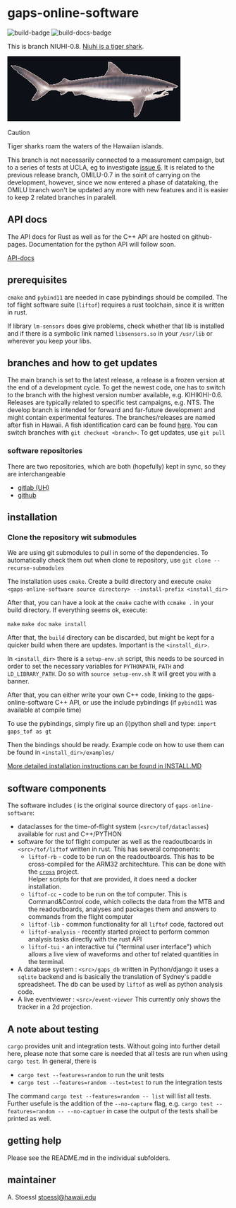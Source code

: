 # gaps-online-software

![build-badge](https://github.com/GAPS-Collab/gaps-online-software/workflows/CMake/badge.svg)
![build-docs-badge](https://github.com/GAPS-Collab/gaps-online-software/workflows/Pages-Only/badge.svg)

This is branch NIUHI-0.8. [Niuhi is a tiger shark](https://dlnr.hawaii.gov/sharks/sharks/tiger-shark/).

![Tiger shark](resources/assets/TigerShark.png)

>[!CAUTION] 
>Tiger sharks roam the waters of the Hawaiian islands. 

This branch is not necessarily connected to a measurement 
campaign, but to a series of tests at UCLA, eg to investigate
[issue 6](https://github.com/GAPS-Collab/gaps-online-software/issues/6). 
It is related to the previous release branch, OMILU-0.7 in the soirit of 
carrying on the development, however, since we now entered a phase of 
datataking, the OMILU branch won't be updated any more with new features
and it is easier to keep 2 related branches in paralell.

## API docs 

The API docs for Rust as well as for the C++ API are hosted on github-pages. Documentation
for the python API will follow soon.

[API-docs](https://gaps-collab.github.io/gaps-online-software/)

## prerequisites

`cmake` and `pybind11` are needed in case pybindings should be compiled.
The tof flight software suite (`liftof`) requires a rust toolchain, since 
it is written in rust.

If library `lm-sensors` does give problems, check whether that lib is installed
and if there is a symbolic link named `libsensors.so` in your `/usr/lib` or wherever
you keep your libs.

## branches and how to get updates

The main branch is set to the latest release, a release is a frozen 
version at the end of a development cycle. To get the newest code, 
one has to switch to the branch with the highest version number 
available, e.g. KIHIKIHI-0.6. Releases are typically related to specific
test campaigns, e.g. NTS. The develop branch is intended for forward and 
far-future development and might contain experimental features. 
The branches/releases are named after fish in Hawaii. A fish 
identification card can be found [here](https://www.honolulu.gov/rep/site/dpr/dpr_docs/hbep_fish_id_card.pdf).
You can switch branches with `git checkout <branch>`. To get updates, use `git pull`

### software repositories

There are two repositories, which are both (hopefully) kept in sync, so they are interchangeable

* [gitlab (UH)](https://uhhepvcs.phys.hawaii.edu/Achim/gaps-online-software)
* [github](https://github.com/GAPS-Collab/gaps-online-software)

## installation

### Clone the repository wit submodules

We are using git submodules to pull in some of the dependencies.
To automatically check them out when clone te repository, use
`git clone --recurse-submodules`

The installation uses `cmake`. Create a build directory and execute
`cmake <gaps-online-software source directory> --install-prefix <install_dir>`

After that, you can have a look at the `cmake` cache with 
`ccmake .` in your build directory. If everything seems ok, execute:

`make`
`make doc`
`make install`

After that, the `build` directory can be discarded, but might be kept for 
a quicker build when there are updates. Important is the `<install_dir>`.

In `<install_dir>` there is a `setup-env.sh` script, this needs to be sourced 
in order to set the necessary variables for `PYTHONPATH`, `PATH` and `LD_LIBRARY_PATH`.
Do so with 
`source setup-env.sh`
It will greet you with a banner.

After that, you can either write your own C++ code, linking to the gaps-online-software
C++ API, or use the include pybindings (if `pybind11` was available at compile time)

To use the pybindings, simply fire up an (i)python shell and type:
`import gaps_tof as gt`

Then the bindings should be ready. Example code on how to use them can be found in 
`<install_dir>/examples/`

[More detailed installation instructions can be found in INSTALL.MD](INSTALL.md)

## software components

The software includes (<src> is the original source directory of `gaps-online-software`:

- dataclasses for the time-of-flight system (`<src>/tof/dataclasses`) available for rust 
  and C++/PYTHON
- software for the tof flight computer as well as the readoutboards in 
  `<src>/tof/liftof` written in rust. This has several components:
  - `liftof-rb` - code to be run on the readoutboards. This has to be cross-compiled for 
    the ARM32 architechture. This can be done with the [`cross`](https://github.com/cross-rs/cross) project.  
    Helper scripts for that are provided, it does need a docker installation.
  - `liftof-cc` - code to be run on the tof computer. This is Command&Control code, which collects the data 
    from the MTB and the readoutboards, analyses and packages them and answers to commands from the flight 
    computer
  - `liftof-lib` - common functionality for all `liftof` code, factored out
  - `liftof-analysis` - recently started project to perform common analysis tasks directly with the rust API
  - `liftof-tui` - an interactive tui ("terminal user interface") which allows a live view of waveforms and 
                   other tof related quantities in the terminal.
- A database system : `<src>/gaps_db` written in Python/django it uses a `sqlite` backend and is basically the 
                      translation of Sydney's paddle spreadsheet. The db can be used by `liftof` as well 
                      as python analysis code.
- A live eventviewer : `<src>/event-viewer` This currently only shows the tracker in a 2d projection.

## A note about testing

`cargo` provides unit and integration tests. Without going into further detail here,
please note that some care is needed that all tests are run when using `cargo test`. 
In general, there is 

* `cargo test --features=random` to run the unit tests
* `cargo test --features=random --test=test` to run the integration tests

The command `cargo test --features=random -- list` will list all tests. Further usefule
is the addition of the `--no-capture` flag, e.g. `cargo test --features=random -- --no-captuer` in case the output of the tests shall be printed as well.

## getting help

Please see the README.md in the individual subfolders. 

## maintainer

A. Stoessl <stoessl@hawaii.edu>

